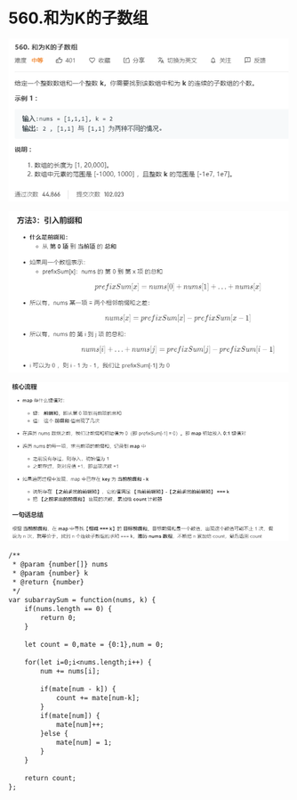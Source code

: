 # 560.和为K的子数组
![](img/560.和为K的子数组.png)    

![](img/560.和为K的子数组1.png)  

![](img/560.和为K的子数组2.png)  

```
/**
 * @param {number[]} nums
 * @param {number} k
 * @return {number}
 */
var subarraySum = function(nums, k) {
    if(nums.length == 0) {
        return 0;
    }

    let count = 0,mate = {0:1},num = 0;

    for(let i=0;i<nums.length;i++) {
        num += nums[i];

        if(mate[num - k]) {
            count += mate[num-k];
        }
        if(mate[num]) {
            mate[num]++;
        }else {
            mate[num] = 1;
        }
    }

    return count;
};
```

